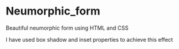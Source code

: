 # Neumorphic_form
Beautiful neumorphic form using HTML and CSS

I have used box shadow and inset properties to achieve this effect

